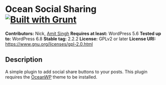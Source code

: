# Ocean Social Sharing [![Built with Grunt](https://cdn.gruntjs.com/builtwith.png)](http://gruntjs.com/)

**Contributors:** Nick, [Amit Singh](https://profiles.wordpress.org/apprimit/)
**Requires at least:** WordPress 5.6
**Tested up to:** WordPress 6.8
**Stable tag:** 2.2.2
**License:** GPLv2 or later
**License URI:** https://www.gnu.org/licenses/gpl-2.0.html

## Description

A simple plugin to add social share buttons to your posts.
This plugin requires the [OceanWP](https://oceanwp.org/) theme to be installed.